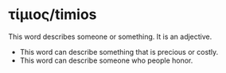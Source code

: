 # τίμιος/timios
This word describes someone or something. It is an adjective.
* This word can describe something that is precious or costly.
* This word can describe someone who people honor.
